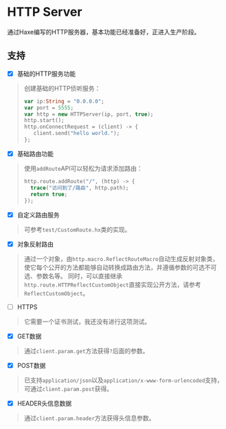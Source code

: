 # HTTP Server
通过Haxe编写的HTTP服务器，基本功能已经准备好，正进入生产阶段。

## 支持
- [x] 基础的HTTP服务功能
> 创建基础的HTTP侦听服务：
> ```haxe
> var ip:String = "0.0.0.0";
> var port = 5555;
> var http = new HTTPServer(ip, port, true);
> http.start();
> http.onConnectRequest = (client) -> {
>    client.send("hello world.");
> };
> ```
- [x] 基础路由功能
> 使用`addRoute`API可以轻松为请求添加路由：
> ```haxe
> http.route.addRoute("/", (http) -> {
>	trace("访问到了/路由", http.path);
>	return true;
> });
> ```
- [x] 自定义路由服务
> 可参考`test/CustomRoute.hx`类的实现。
- [x] 对象反射路由
> 通过一个对象，由`http.macro.ReflectRouteMacro`自动生成反射对象类，使它每个公开的方法都能够自动转换成路由方法，并遵循参数的可选不可选、参数名等。
> 同时，可以直接继承`http.route.HTTPReflectCustomObject`直接实现公开方法，请参考`ReflectCustomObject`。
- [ ] HTTPS
> 它需要一个证书测试，我还没有进行这项测试。
- [x] GET数据
> 通过`client.param.get`方法获得`?`后面的参数。
- [x] POST数据
> 已支持`application/json`以及`application/x-www-form-urlencoded`支持，可通过`client.param.post`获得。
- [x] HEADER头信息数据
> 通过`client.param.header`方法获得头信息参数。